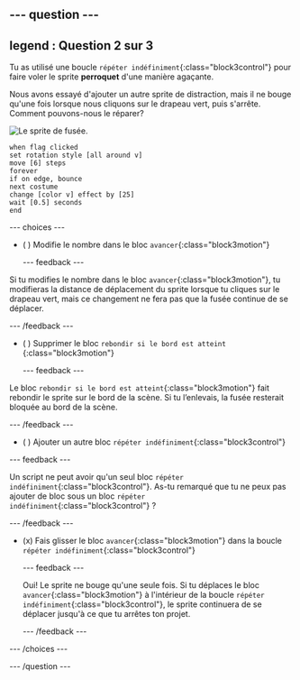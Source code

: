 --- question ---
---
legend : Question 2 sur 3
---

Tu as utilisé une boucle `répéter indéfiniment`{:class="block3control"} pour faire voler le sprite **perroquet** d'une manière agaçante.

Nous avons essayé d'ajouter un autre sprite de distraction, mais il ne bouge qu'une fois lorsque nous cliquons sur le drapeau vert, puis s'arrête. Comment pouvons-nous le réparer?

![Le sprite de fusée.](images/rocket-sprite.png)

```blocks3
when flag clicked
set rotation style [all around v] 
move [6] steps 
forever 
if on edge, bounce 
next costume 
change [color v] effect by [25] 
wait [0.5] seconds 
end
```

--- choices ---

- ( ) Modifie le nombre dans le bloc `avancer`{:class="block3motion"}

  --- feedback ---

Si tu modifies le nombre dans le bloc `avancer`{:class="block3motion"}, tu modifieras la distance de déplacement du sprite lorsque tu cliques sur le drapeau vert, mais ce changement ne fera pas que la fusée continue de se déplacer.

  --- /feedback ---

- ( ) Supprimer le bloc `rebondir si le bord est atteint` {:class="block3motion"}

  --- feedback ---

Le bloc `rebondir si le bord est atteint`{:class="block3motion"} fait rebondir le sprite sur le bord de la scène. Si tu l’enlevais, la fusée resterait bloquée au bord de la scène.

  --- /feedback ---

- ( ) Ajouter un autre bloc `répéter indéfiniment`{:class="block3control"}

--- feedback ---

Un script ne peut avoir qu'un seul bloc `répéter indéfiniment`{:class="block3control"}. As-tu remarqué que tu ne peux pas ajouter de bloc sous un bloc `répéter indéfiniment`{:class="block3control"} ?

--- /feedback ---

- (x) Fais glisser le bloc `avancer`{:class="block3motion"} dans la boucle `répéter indéfiniment`{:class="block3control"}

  --- feedback ---

  Oui! Le sprite ne bouge qu'une seule fois. Si tu déplaces le bloc `avancer`{:class="block3motion"} à l'intérieur de la boucle `répéter indéfiniment`{:class="block3control"}, le sprite continuera de se déplacer jusqu'à ce que tu arrêtes ton projet.

  --- /feedback ---

--- /choices ---

--- /question ---
